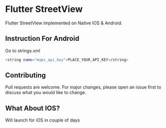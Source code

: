 # Flutter StreetView 

Flutter StreetView implemented on Native IOS & Android.

## Instruction For Android

Go to strings.xml

```bash
<string name="maps_api_key">PLACE_YOUR_API_KEY</string>
```
## Contributing
Pull requests are welcome. For major changes, please open an issue first to discuss what you would like to change.


## What About IOS?
Will launch for iOS in couple of days
